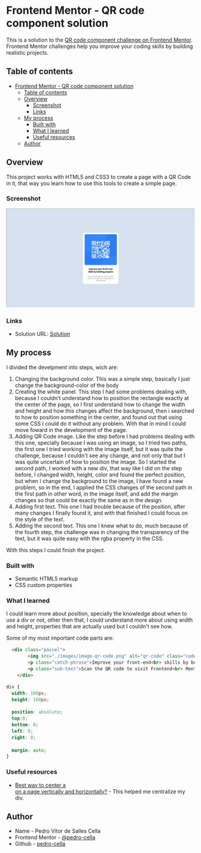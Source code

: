 # Frontend Mentor - QR code component solution

This is a solution to the [QR code component challenge on Frontend Mentor](https://www.frontendmentor.io/challenges/qr-code-component-iux_sIO_H). Frontend Mentor challenges help you improve your coding skills by building realistic projects. 

## Table of contents

- [Frontend Mentor - QR code component solution](#frontend-mentor---qr-code-component-solution)
  - [Table of contents](#table-of-contents)
  - [Overview](#overview)
    - [Screenshot](#screenshot)
    - [Links](#links)
  - [My process](#my-process)
    - [Built with](#built-with)
    - [What I learned](#what-i-learned)
    - [Useful resources](#useful-resources)
  - [Author](#author)

## Overview
This project works with HTML5 and CSS3 to create a page with a QR Code in it, that way you learn how to use this tools to create a simple page.

### Screenshot

![screenshot1](./images/screenshot1.png)

### Links

- Solution URL: [Solution](https://pedro-cella.github.io/qr-code-component/)

## My process
I divided the develpment into steps, wich are:

1. Changing the background color. This was a simple step, basically I just change the background-color of the body
2. Creating the white panel. This step I had some problems dealing with, because I couldn't understand how to position the rectangle exactly at the center of the page, so I first understand how to change the width and height and how this changes affect the background, then i searched to how to position something in the center, and found out that using some CSS I could do it without any problem. With that in mind I could move foward in the development of the page.
3. Adding QR Code image. Like the step before I had problems dealing with this one, specially because I was using an image, so I tried two paths, the first one I tried working with the image itself, but it was quite the challenge, because I couldn't see any change, and not only that but I was quite uncertain of how to position the image. So I started the second path, I worked with a new div, that way like I did on the step before, I changed width, height, color and found the perfect position, but when I change the background to the image, I have found a new problem, so in the end, I applied the CSS changes of the second path in the first path in other word, in the image itself, and add the margin changes so that could be exactly the same as in the design.
4. Adding first text. This one I had trouble because of the position, after many changes I finally found it, and with that finished I could focus on the style of the text.
5. Adding the second text. This one I knew what to do, much because of the fourth step, the challenge was in changing the transparency of the text, but it was quite easy with the rgba property in the CSS.

With this steps I could finish the project.
### Built with
- Semantic HTML5 markup
- CSS custom properties
### What I learned

I could learn more about position, specially the knowledge about when to use a div or not, other then that, I could understand more about using width and height,  properties that are actually used but I couldn't see how.

Some of my most important code parts are:

```html
  <div class="painel">
        <img src="./images/image-qr-code.png" alt="qr-code" class="code">
        <p class="catch-phrase">Improve your front-end<br> skills by building projects</p>
        <p class="sub-text">Scan the QR code to visit Frontend<br> Mentor and take your coding skills to<br> the next level</p>
    </div>
```

```css
div {
  width: 100px;
  height: 100px;
  
  position: absolute;
  top:0;
  bottom: 0;
  left: 0;
  right: 0;
  
  margin: auto;
}
```
### Useful resources

- [Best way to center a <div> on a page vertically and horizontally?](https://stackoverflow.com/questions/356809/best-way-to-center-a-div-on-a-page-vertically-and-horizontally) - This helped me centralize my div.

## Author

- Name - Pedro Vítor de Salles Cella
- Frontend Mentor - [@pedro-cella](https://www.frontendmentor.io/profile/pedro-cella)
- Github - [pedro-cella](https://github.com/pedro-cella)
